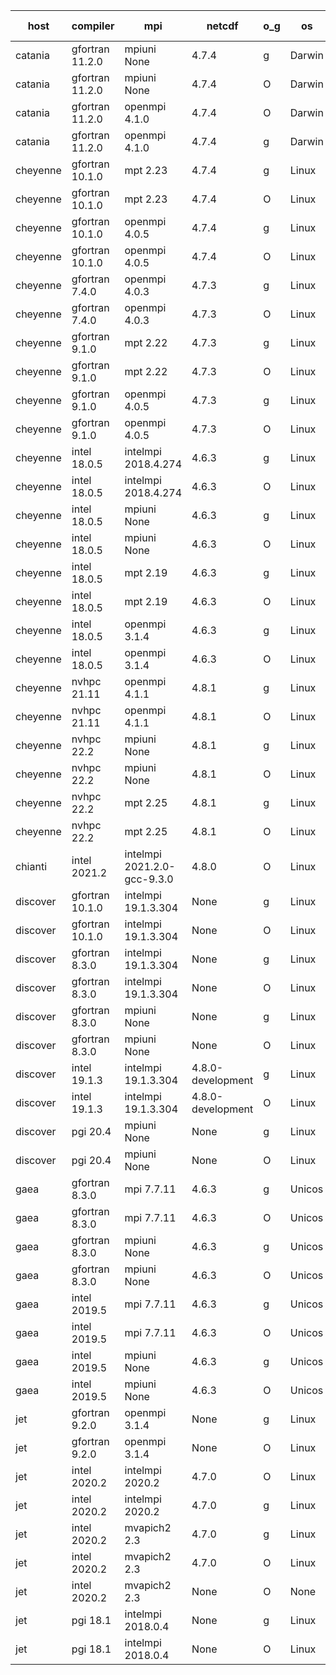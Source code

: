 

| host     | compiler                              | mpi                      | netcdf        | o_g        | os       | build       | u_pass          | u_fail          | s_pass            | s_fail            | e_pass             | e_fail             | nuopc_pass       | nuopc_fail       | artifacts link          |
|----------|---------------------------------------|--------------------------|---------------|------------|----------|-------------|-----------------|-----------------|-------------------|-------------------|--------------------|--------------------|------------------|------------------|-------------------------|
| catania | gfortran 11.2.0 | mpiuni None  | 4.7.4  | g | Darwin | PASS | 12316 | 0 | 8 | 0 | 43 | 0 | None | None | <a href="https://github.com/esmf-org/esmf-test-artifacts/tree/d429921e9b88a4888df87c25ec4f454601f2a4f0/develop/gfortran/11.2.0/g/mpiuni/None" target="_blank">d429921</a> | 
| catania | gfortran 11.2.0 | mpiuni None  | 4.7.4  | O | Darwin | PASS | 12316 | 0 | 8 | 0 | 43 | 0 | None | None | <a href="https://github.com/esmf-org/esmf-test-artifacts/tree/849bac9bf61b2dfbb1582e2eb51f19fb2220f1e6/develop/gfortran/11.2.0/O/mpiuni/None" target="_blank">849bac9</a> | 
| catania | gfortran 11.2.0 | openmpi 4.1.0  | 4.7.4  | O | Darwin | PASS | 13863 | 9 | 49 | 0 | 80 | 0 | 47 | 5 | <a href="https://github.com/esmf-org/esmf-test-artifacts/tree/e38168f4682a96f8b4d64bc20b05f6ae0e3e5c05/develop/gfortran/11.2.0/O/openmpi/4.1.0" target="_blank">e38168f</a> | 
| catania | gfortran 11.2.0 | openmpi 4.1.0  | 4.7.4  | g | Darwin | PASS | 13863 | 9 | 49 | 0 | 80 | 0 | 47 | 5 | <a href="https://github.com/esmf-org/esmf-test-artifacts/tree/d0916d2cb5c500b9775ca510073eae0a9cc86660/develop/gfortran/11.2.0/g/openmpi/4.1.0" target="_blank">d0916d2</a> | 
| cheyenne | gfortran 10.1.0 | mpt 2.23  | 4.7.4  | g | Linux | PASS | 13872 | 0 | 49 | 0 | 80 | 0 | 52 | 0 | <a href="https://github.com/esmf-org/esmf-test-artifacts/tree/c43beaf3ae8e4cec1b0eabd6b8d9e8f01095b17e/develop/gfortran/10.1.0/g/mpt/2.23" target="_blank">c43beaf</a> | 
| cheyenne | gfortran 10.1.0 | mpt 2.23  | 4.7.4  | O | Linux | PASS | 13872 | 0 | 49 | 0 | 80 | 0 | 52 | 0 | <a href="https://github.com/esmf-org/esmf-test-artifacts/tree/321f3b640000370905369426461472bd4dadea4f/develop/gfortran/10.1.0/O/mpt/2.23" target="_blank">321f3b6</a> | 
| cheyenne | gfortran 10.1.0 | openmpi 4.0.5  | 4.7.4  | g | Linux | PASS | 13872 | 0 | 49 | 0 | 80 | 0 | 52 | 0 | <a href="https://github.com/esmf-org/esmf-test-artifacts/tree/225101411f6bbcf6f9903d7087532de2184bbdb5/develop/gfortran/10.1.0/g/openmpi/4.0.5" target="_blank">2251014</a> | 
| cheyenne | gfortran 10.1.0 | openmpi 4.0.5  | 4.7.4  | O | Linux | PASS | 13872 | 0 | 49 | 0 | 80 | 0 | 52 | 0 | <a href="https://github.com/esmf-org/esmf-test-artifacts/tree/07c833ae22b23b1af0e8a880a7981d9b419f5bb0/develop/gfortran/10.1.0/O/openmpi/4.0.5" target="_blank">07c833a</a> | 
| cheyenne | gfortran 7.4.0 | openmpi 4.0.3  | 4.7.3  | g | Linux | PASS | 13872 | 0 | 49 | 0 | 80 | 0 | 52 | 0 | <a href="https://github.com/esmf-org/esmf-test-artifacts/tree/d3a3d3ff59051b4589a1bdb40056d18af3062337/develop/gfortran/7.4.0/g/openmpi/4.0.3" target="_blank">d3a3d3f</a> | 
| cheyenne | gfortran 7.4.0 | openmpi 4.0.3  | 4.7.3  | O | Linux | PASS | 13872 | 0 | 49 | 0 | 80 | 0 | 52 | 0 | <a href="https://github.com/esmf-org/esmf-test-artifacts/tree/c9f01609cdd1bc6daaa6c4cdd24e0075d0020962/develop/gfortran/7.4.0/O/openmpi/4.0.3" target="_blank">c9f0160</a> | 
| cheyenne | gfortran 9.1.0 | mpt 2.22  | 4.7.3  | g | Linux | PASS | 13872 | 0 | 49 | 0 | 80 | 0 | 52 | 0 | <a href="https://github.com/esmf-org/esmf-test-artifacts/tree/de7b17a1d6cf67a8e640bb040feba59235c090dc/develop/gfortran/9.1.0/g/mpt/2.22" target="_blank">de7b17a</a> | 
| cheyenne | gfortran 9.1.0 | mpt 2.22  | 4.7.3  | O | Linux | PASS | 13872 | 0 | 49 | 0 | 80 | 0 | 52 | 0 | <a href="https://github.com/esmf-org/esmf-test-artifacts/tree/3621baa64e7ae4bf681351aacc48265973424394/develop/gfortran/9.1.0/O/mpt/2.22" target="_blank">3621baa</a> | 
| cheyenne | gfortran 9.1.0 | openmpi 4.0.5  | 4.7.3  | g | Linux | PASS | 13872 | 0 | 49 | 0 | 80 | 0 | 52 | 0 | <a href="https://github.com/esmf-org/esmf-test-artifacts/tree/29a0cf06c9876c526a18b8c549fad3014b63450b/develop/gfortran/9.1.0/g/openmpi/4.0.5" target="_blank">29a0cf0</a> | 
| cheyenne | gfortran 9.1.0 | openmpi 4.0.5  | 4.7.3  | O | Linux | PASS | 13872 | 0 | 49 | 0 | 80 | 0 | 52 | 0 | <a href="https://github.com/esmf-org/esmf-test-artifacts/tree/7e7f73c268e6b4b2d0710c766ece22c959c37292/develop/gfortran/9.1.0/O/openmpi/4.0.5" target="_blank">7e7f73c</a> | 
| cheyenne | intel 18.0.5 | intelmpi 2018.4.274  | 4.6.3  | g | Linux | PASS | 13872 | 0 | 49 | 0 | 80 | 0 | 52 | 0 | <a href="https://github.com/esmf-org/esmf-test-artifacts/tree/37a934c2b96bb440302e66bcd242a7e8107cdb3d/develop/intel/18.0.5/g/intelmpi/2018.4.274" target="_blank">37a934c</a> | 
| cheyenne | intel 18.0.5 | intelmpi 2018.4.274  | 4.6.3  | O | Linux | PASS | 13872 | 0 | 49 | 0 | 80 | 0 | 52 | 0 | <a href="https://github.com/esmf-org/esmf-test-artifacts/tree/4909dd45ad2b8a94acaf640a877b997b4dd2172d/develop/intel/18.0.5/O/intelmpi/2018.4.274" target="_blank">4909dd4</a> | 
| cheyenne | intel 18.0.5 | mpiuni None  | 4.6.3  | g | Linux | PASS | 12316 | 0 | 8 | 0 | 43 | 0 | None | None | <a href="https://github.com/esmf-org/esmf-test-artifacts/tree/17e5a7823f9cd36f7bde35177551860c69dc3377/develop/intel/18.0.5/g/mpiuni/None" target="_blank">17e5a78</a> | 
| cheyenne | intel 18.0.5 | mpiuni None  | 4.6.3  | O | Linux | PASS | 12316 | 0 | 8 | 0 | 43 | 0 | None | None | <a href="https://github.com/esmf-org/esmf-test-artifacts/tree/ecc2ee9cd469cc1870c604b4f69105ff32b1ee78/develop/intel/18.0.5/O/mpiuni/None" target="_blank">ecc2ee9</a> | 
| cheyenne | intel 18.0.5 | mpt 2.19  | 4.6.3  | g | Linux | PASS | 13872 | 0 | 49 | 0 | 80 | 0 | 52 | 0 | <a href="https://github.com/esmf-org/esmf-test-artifacts/tree/97d808b602adc928e4410ad26a0e9ea43cad5d5f/develop/intel/18.0.5/g/mpt/2.19" target="_blank">97d808b</a> | 
| cheyenne | intel 18.0.5 | mpt 2.19  | 4.6.3  | O | Linux | PASS | 13872 | 0 | 49 | 0 | 80 | 0 | 52 | 0 | <a href="https://github.com/esmf-org/esmf-test-artifacts/tree/e75be089d4aeb0cacbca1c8bc9ac782646913a77/develop/intel/18.0.5/O/mpt/2.19" target="_blank">e75be08</a> | 
| cheyenne | intel 18.0.5 | openmpi 3.1.4  | 4.6.3  | g | Linux | PASS | 13872 | 0 | 49 | 0 | 80 | 0 | 52 | 0 | <a href="https://github.com/esmf-org/esmf-test-artifacts/tree/a94aaf0de79a692435f130673f8a6f742cdfb0a1/develop/intel/18.0.5/g/openmpi/3.1.4" target="_blank">a94aaf0</a> | 
| cheyenne | intel 18.0.5 | openmpi 3.1.4  | 4.6.3  | O | Linux | PASS | 13872 | 0 | 49 | 0 | 80 | 0 | 52 | 0 | <a href="https://github.com/esmf-org/esmf-test-artifacts/tree/1fea2c7dc15743a096ef7419e101862eb61deac8/develop/intel/18.0.5/O/openmpi/3.1.4" target="_blank">1fea2c7</a> | 
| cheyenne | nvhpc 21.11 | openmpi 4.1.1  | 4.8.1  | g | Linux | PASS | 12977 | 895 | 35 | 14 | 66 | 14 | 10 | 42 | <a href="https://github.com/esmf-org/esmf-test-artifacts/tree/0ceb7a89c91ffdf1e3da62ace75a3fae01f6cf80/develop/nvhpc/21.11/g/openmpi/4.1.1" target="_blank">0ceb7a8</a> | 
| cheyenne | nvhpc 21.11 | openmpi 4.1.1  | 4.8.1  | O | Linux | PASS | 13867 | 5 | 49 | 0 | 80 | 0 | 45 | 7 | <a href="https://github.com/esmf-org/esmf-test-artifacts/tree/5ed9e96926c79ff9ec9ab9d2636a174c78916d23/develop/nvhpc/21.11/O/openmpi/4.1.1" target="_blank">5ed9e96</a> | 
| cheyenne | nvhpc 22.2 | mpiuni None  | 4.8.1  | g | Linux | PASS | 11679 | 637 | 4 | 4 | 40 | 3 | None | None | <a href="https://github.com/esmf-org/esmf-test-artifacts/tree/53df2c28b2c405df939fab4bbf88a4ad2b5033be/develop/nvhpc/22.2/g/mpiuni/None" target="_blank">53df2c2</a> | 
| cheyenne | nvhpc 22.2 | mpiuni None  | 4.8.1  | O | Linux | PASS | 12314 | 2 | 8 | 0 | 43 | 0 | None | None | <a href="https://github.com/esmf-org/esmf-test-artifacts/tree/1444bd47695b8e6e3171e026b656379ac4611615/develop/nvhpc/22.2/O/mpiuni/None" target="_blank">1444bd4</a> | 
| cheyenne | nvhpc 22.2 | mpt 2.25  | 4.8.1  | g | Linux | PASS | 12979 | 893 | 35 | 14 | 66 | 14 | 10 | 42 | <a href="https://github.com/esmf-org/esmf-test-artifacts/tree/a278cc94079ce1f5ca0e5fab2537ef0d10d8dd19/develop/nvhpc/22.2/g/mpt/2.25" target="_blank">a278cc9</a> | 
| cheyenne | nvhpc 22.2 | mpt 2.25  | 4.8.1  | O | Linux | PASS | 13869 | 3 | 49 | 0 | 80 | 0 | 45 | 7 | <a href="https://github.com/esmf-org/esmf-test-artifacts/tree/6f20d1befd58692ef12114f59cc56281eaf119af/develop/nvhpc/22.2/O/mpt/2.25" target="_blank">6f20d1b</a> | 
| chianti | intel 2021.2 | intelmpi 2021.2.0-gcc-9.3.0  | 4.8.0  | O | Linux | PASS | None | None | None | None | None | None | None | None | <a href="https://github.com/esmf-org/esmf-test-artifacts/tree/c599b21824e5ad34094a0dfe2f3befc52f381ed4/develop/intel/2021.2/O/intelmpi/2021.2.0-gcc-9.3.0" target="_blank">c599b21</a> | 
| discover | gfortran 10.1.0 | intelmpi 19.1.3.304  | None  | g | Linux | PASS | 13857 | 15 | 49 | 0 | 80 | 0 | 52 | 0 | <a href="https://github.com/esmf-org/esmf-test-artifacts/tree/31eb3dac7aa4ad6418f19eb246a823724b68d177/develop/gfortran/10.1.0/g/intelmpi/19.1.3.304" target="_blank">31eb3da</a> | 
| discover | gfortran 10.1.0 | intelmpi 19.1.3.304  | None  | O | Linux | PASS | 13857 | 15 | 49 | 0 | 80 | 0 | 52 | 0 | <a href="https://github.com/esmf-org/esmf-test-artifacts/tree/37413d969c01dc474ef514cd422a5ae9d8cf0268/develop/gfortran/10.1.0/O/intelmpi/19.1.3.304" target="_blank">37413d9</a> | 
| discover | gfortran 8.3.0 | intelmpi 19.1.3.304  | None  | g | Linux | PASS | 13857 | 15 | 49 | 0 | 80 | 0 | 52 | 0 | <a href="https://github.com/esmf-org/esmf-test-artifacts/tree/1cded5999bf7cf1f11e7d26ea0e93ec1396b7601/develop/gfortran/8.3.0/g/intelmpi/19.1.3.304" target="_blank">1cded59</a> | 
| discover | gfortran 8.3.0 | intelmpi 19.1.3.304  | None  | O | Linux | PASS | 13857 | 15 | 49 | 0 | 80 | 0 | 52 | 0 | <a href="https://github.com/esmf-org/esmf-test-artifacts/tree/56dc94e43925938fcbdd882ac6626489951a2be2/develop/gfortran/8.3.0/O/intelmpi/19.1.3.304" target="_blank">56dc94e</a> | 
| discover | gfortran 8.3.0 | mpiuni None  | None  | g | Linux | PASS | 12316 | 0 | 8 | 0 | 43 | 0 | None | None | <a href="https://github.com/esmf-org/esmf-test-artifacts/tree/dca45faf973201779e696fc749a611798f4646d1/develop/gfortran/8.3.0/g/mpiuni/None" target="_blank">dca45fa</a> | 
| discover | gfortran 8.3.0 | mpiuni None  | None  | O | Linux | PASS | 12316 | 0 | 8 | 0 | 43 | 0 | None | None | <a href="https://github.com/esmf-org/esmf-test-artifacts/tree/3e3b362811a09c9b86d79b26bc0141cdb2479f8e/develop/gfortran/8.3.0/O/mpiuni/None" target="_blank">3e3b362</a> | 
| discover | intel 19.1.3 | intelmpi 19.1.3.304  | 4.8.0-development  | g | Linux | PASS | None | None | None | None | None | None | None | None | <a href="https://github.com/esmf-org/esmf-test-artifacts/tree/ca0822c4b87ea12aee171c1f8465dd287019c90a/develop/intel/19.1.3/g/intelmpi/19.1.3.304" target="_blank">ca0822c</a> | 
| discover | intel 19.1.3 | intelmpi 19.1.3.304  | 4.8.0-development  | O | Linux | PASS | None | None | None | None | None | None | None | None | <a href="https://github.com/esmf-org/esmf-test-artifacts/tree/a65b619730f0df5a45ec46330b54a1a3b3c19082/develop/intel/19.1.3/O/intelmpi/19.1.3.304" target="_blank">a65b619</a> | 
| discover | pgi 20.4 | mpiuni None  | None  | g | Linux | PASS | None | None | None | None | None | None | None | None | <a href="https://github.com/esmf-org/esmf-test-artifacts/tree/7547c7c8f51a1ae93d77d27ceb2579f347800e68/develop/pgi/20.4/g/mpiuni/None" target="_blank">7547c7c</a> | 
| discover | pgi 20.4 | mpiuni None  | None  | O | Linux | PASS | None | None | None | None | None | None | None | None | <a href="https://github.com/esmf-org/esmf-test-artifacts/tree/474ef577102debef038c114a16726aea7a4b2dc3/develop/pgi/20.4/O/mpiuni/None" target="_blank">474ef57</a> | 
| gaea | gfortran 8.3.0 | mpi 7.7.11  | 4.6.3  | g | Unicos | PASS | None | None | None | None | None | None | None | None | <a href="https://github.com/esmf-org/esmf-test-artifacts/tree/2ed5aa8bf2d63069b8ddccbca2c003976c3f811a/develop/gfortran/8.3.0/g/mpi/7.7.11" target="_blank">2ed5aa8</a> | 
| gaea | gfortran 8.3.0 | mpi 7.7.11  | 4.6.3  | O | Unicos | PASS | None | None | None | None | None | None | None | None | <a href="https://github.com/esmf-org/esmf-test-artifacts/tree/f246e35ccfd6d72aa6420d196a3c99bc690119e1/develop/gfortran/8.3.0/O/mpi/7.7.11" target="_blank">f246e35</a> | 
| gaea | gfortran 8.3.0 | mpiuni None  | 4.6.3  | g | Unicos | PASS | None | None | None | None | None | None | None | None | <a href="https://github.com/esmf-org/esmf-test-artifacts/tree/3d9335a05dee0230bb2b6dd5328e4adf94d570c0/develop/gfortran/8.3.0/g/mpiuni/None" target="_blank">3d9335a</a> | 
| gaea | gfortran 8.3.0 | mpiuni None  | 4.6.3  | O | Unicos | PASS | 12316 | 0 | 8 | 0 | 43 | 0 | None | None | <a href="https://github.com/esmf-org/esmf-test-artifacts/tree/81036733c6e9b3c71fdca63c2063faca61a563c5/develop/gfortran/8.3.0/O/mpiuni/None" target="_blank">8103673</a> | 
| gaea | intel 2019.5 | mpi 7.7.11  | 4.6.3  | g | Unicos | PASS | 13857 | 15 | 49 | 0 | 80 | 0 | 47 | 5 | <a href="https://github.com/esmf-org/esmf-test-artifacts/tree/b2e924be210f94b6b30a885b8578784037277643/develop/intel/2019.5/g/mpi/7.7.11" target="_blank">b2e924b</a> | 
| gaea | intel 2019.5 | mpi 7.7.11  | 4.6.3  | O | Unicos | PASS | 13857 | 15 | 49 | 0 | 80 | 0 | 47 | 5 | <a href="https://github.com/esmf-org/esmf-test-artifacts/tree/eb1e59b1c5d5c88acdd31a692b3dcc262515bb69/develop/intel/2019.5/O/mpi/7.7.11" target="_blank">eb1e59b</a> | 
| gaea | intel 2019.5 | mpiuni None  | 4.6.3  | g | Unicos | PASS | 12301 | 15 | 8 | 0 | 43 | 0 | None | None | <a href="https://github.com/esmf-org/esmf-test-artifacts/tree/0638de5099e851bb43aa0bdbb046286efd03566f/develop/intel/2019.5/g/mpiuni/None" target="_blank">0638de5</a> | 
| gaea | intel 2019.5 | mpiuni None  | 4.6.3  | O | Unicos | PASS | 12301 | 15 | 8 | 0 | 43 | 0 | None | None | <a href="https://github.com/esmf-org/esmf-test-artifacts/tree/84611a9b444b9806593053af206291cdd8a17cba/develop/intel/2019.5/O/mpiuni/None" target="_blank">84611a9</a> | 
| jet | gfortran 9.2.0 | openmpi 3.1.4  | None  | g | Linux | PASS | 13872 | 0 | 49 | 0 | 80 | 0 | 52 | 0 | <a href="https://github.com/esmf-org/esmf-test-artifacts/tree/4e11de70ee753d07805f270534c522dfd4d83c32/develop/gfortran/9.2.0/g/openmpi/3.1.4" target="_blank">4e11de7</a> | 
| jet | gfortran 9.2.0 | openmpi 3.1.4  | None  | O | Linux | PASS | 13872 | 0 | 49 | 0 | 80 | 0 | 52 | 0 | <a href="https://github.com/esmf-org/esmf-test-artifacts/tree/c4358a100d445ac895dac7b50ef5e17bfdbb253a/develop/gfortran/9.2.0/O/openmpi/3.1.4" target="_blank">c4358a1</a> | 
| jet | intel 2020.2 | intelmpi 2020.2  | 4.7.0  | O | Linux | PASS | 13872 | 0 | 49 | 0 | 80 | 0 | 52 | 0 | <a href="https://github.com/esmf-org/esmf-test-artifacts/tree/53d775bc2e42ba6ce1f47ea865332f62bd0cabd1/develop/intel/2020.2/O/intelmpi/2020.2" target="_blank">53d775b</a> | 
| jet | intel 2020.2 | intelmpi 2020.2  | 4.7.0  | g | Linux | FAIL | None | None | None | None | None | None | None | None | <a href="https://github.com/esmf-org/esmf-test-artifacts/tree/ad3c0b457d93c4a4e0e46880f295bf9fec93ee65/develop/intel/2020.2/g/intelmpi/2020.2" target="_blank">ad3c0b4</a> | 
| jet | intel 2020.2 | mvapich2 2.3  | 4.7.0  | g | Linux | FAIL | None | None | None | None | None | None | None | None | <a href="https://github.com/esmf-org/esmf-test-artifacts/tree/cde7587ca822bad41ab0a9a674cdd4cfbbf7f085/develop/intel/2020.2/g/mvapich2/2.3" target="_blank">cde7587</a> | 
| jet | intel 2020.2 | mvapich2 2.3  | 4.7.0  | O | Linux | FAIL | None | None | None | None | None | None | None | None | <a href="https://github.com/esmf-org/esmf-test-artifacts/tree/da5da61d49c62debdbb0b02d6bdd679697c93142/develop/intel/2020.2/O/mvapich2/2.3" target="_blank">da5da61</a> | 
| jet | intel 2020.2 | mvapich2 2.3  | None  | O | None | FAIL | None | None | None | None | None | None | None | None | <a href="https://github.com/esmf-org/esmf-test-artifacts/tree/c40546983654bea324b010b5f7cb8de175dc99cd/develop/intel/2020.2/O/mvapich2/2.3" target="_blank">c405469</a> | 
| jet | pgi 18.1 | intelmpi 2018.0.4  | None  | g | Linux | FAIL | None | None | None | None | None | None | None | None | <a href="https://github.com/esmf-org/esmf-test-artifacts/tree/1e8012bd6d146edb791ac2fffc873e34afdaef83/develop/pgi/18.1/g/intelmpi/2018.0.4" target="_blank">1e8012b</a> | 
| jet | pgi 18.1 | intelmpi 2018.0.4  | None  | O | Linux | FAIL | None | None | None | None | None | None | None | None | <a href="https://github.com/esmf-org/esmf-test-artifacts/tree/b7bf2924d1109257c6528b3b95f6709e69d37cd3/develop/pgi/18.1/O/intelmpi/2018.0.4" target="_blank">b7bf292</a> | 
